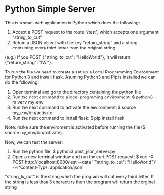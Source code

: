 # Python Simple Server

This is a small web application in Python which does the following:
1. Accept a POST request to the route “/test”, which accepts one argument “string_to_cut”
2. Return a JSON object with the key “return_string” and a string containing every third letter from the original string

(e.g.) If you POST {"string_to_cut": "HelloWorld"}, it will return: {"return_string": "lWl"}.

To run the file we need to create a set up a Local Programming Environment for Python 3 and install flask. Asuming Python3 and Pip is installed we can do the following:
1. Open terminal and go to the directory containing the python file
2. Run the next command to a local programing environment: 
   $ python3 -m venv my_env
3. Run the next command to activate the environment: 
   $ source my_env/bin/activate
4. Run the next command to install flask: 
   $ pip install flask
   
Note: make sure the enviroment is activated before running the file ($ source my_env/bin/activate).
   
Now, we can test the server:
1. Run the python file:
   $ python3 post_json_server.py
2. Open a new terminal window and run the curl POST request:
   $ curl -X POST http://localhost:8000/test --data '{"string_to_cut": "HelloWorld"}' -H 'Content-Type: application/json'
   
"string_to_cut" is the string which the program will cut every third letter. If the string is less than 3 characters then the program will return the orginal string
